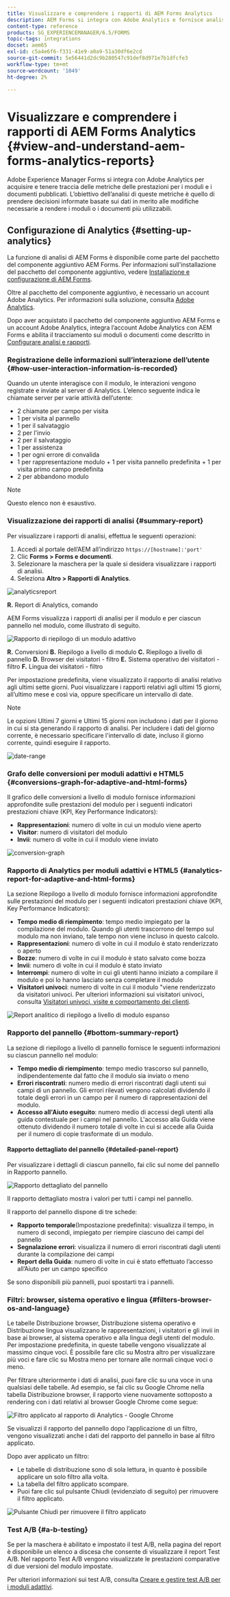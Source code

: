 ```yaml
---
title: Visualizzare e comprendere i rapporti di AEM Forms Analytics
description: AEM Forms si integra con Adobe Analytics e fornisce analisi di riepilogo e dettagliate sui moduli adattivi pubblicati.
content-type: reference
products: SG_EXPERIENCEMANAGER/6.5/FORMS
topic-tags: integrations
docset: aem65
exl-id: c5a4e6f6-f331-41e9-a0a9-51a30df6e2cd
source-git-commit: 5e56441d2dc9b280547c91def8d971e7b1dfcfe3
workflow-type: tm+mt
source-wordcount: '1049'
ht-degree: 2%

---
```


# Visualizzare e comprendere i rapporti di AEM Forms Analytics {#view-and-understand-aem-forms-analytics-reports}

Adobe Experience Manager Forms si integra con Adobe Analytics per acquisire e tenere traccia delle metriche delle prestazioni per i moduli e i documenti pubblicati. L’obiettivo dell’analisi di queste metriche è quello di prendere decisioni informate basate sui dati in merito alle modifiche necessarie a rendere i moduli o i documenti più utilizzabili.

## Configurazione di Analytics {#setting-up-analytics}

La funzione di analisi di AEM Forms è disponibile come parte del pacchetto del componente aggiuntivo AEM Forms. Per informazioni sull&#39;installazione del pacchetto del componente aggiuntivo, vedere [Installazione e configurazione di AEM Forms](../../forms/using/installing-configuring-aem-forms-osgi.md).

Oltre al pacchetto del componente aggiuntivo, è necessario un account Adobe Analytics. Per informazioni sulla soluzione, consulta [Adobe Analytics](https://www.adobe.com/solutions/digital-analytics.html).

Dopo aver acquistato il pacchetto del componente aggiuntivo AEM Forms e un account Adobe Analytics, integra l’account Adobe Analytics con AEM Forms e abilita il tracciamento sui moduli o documenti come descritto in [Configurare analisi e rapporti](../../forms/using/configure-analytics-forms-documents.md).

### Registrazione delle informazioni sull’interazione dell’utente {#how-user-interaction-information-is-recorded}

Quando un utente interagisce con il modulo, le interazioni vengono registrate e inviate al server di Analytics. L’elenco seguente indica le chiamate server per varie attività dell’utente:

* 2 chiamate per campo per visita
* 1 per visita al pannello
* 1 per il salvataggio
* 2 per l&#39;invio
* 2 per il salvataggio
* 1 per assistenza
* 1 per ogni errore di convalida
* 1 per rappresentazione modulo + 1 per visita pannello predefinita + 1 per visita primo campo predefinita
* 2 per abbandono modulo

>[!NOTE]
>
>Questo elenco non è esaustivo.

### Visualizzazione dei rapporti di analisi {#summary-report}

Per visualizzare i rapporti di analisi, effettua le seguenti operazioni:

1. Accedi al portale dell’AEM all’indirizzo `https://[hostname]:'port'`
1. Clic **Forms > Forms e documenti**.
1. Selezionare la maschera per la quale si desidera visualizzare i rapporti di analisi.
1. Seleziona **Altro > Rapporti di Analytics**.

![analyticsreport](assets/analyticsreport.png)

**R.** Report di Analytics, comando

AEM Forms visualizza i rapporti di analisi per il modulo e per ciascun pannello nel modulo, come illustrato di seguito.

![Rapporto di riepilogo di un modulo adattivo](assets/analyticsdashboard_callout.png)

**R.** Conversioni **B.** Riepilogo a livello di modulo **C.** Riepilogo a livello di pannello **D.** Browser dei visitatori - filtro **E.** Sistema operativo dei visitatori - filtro **F.** Lingua dei visitatori - filtro

Per impostazione predefinita, viene visualizzato il rapporto di analisi relativo agli ultimi sette giorni. Puoi visualizzare i rapporti relativi agli ultimi 15 giorni, all’ultimo mese e così via, oppure specificare un intervallo di date.

>[!NOTE]
>
>Le opzioni Ultimi 7 giorni e Ultimi 15 giorni non includono i dati per il giorno in cui si sta generando il rapporto di analisi. Per includere i dati del giorno corrente, è necessario specificare l&#39;intervallo di date, incluso il giorno corrente, quindi eseguire il rapporto.

![date-range](assets/date-range.png)

### Grafo delle conversioni per moduli adattivi e HTML5 {#conversions-graph-for-adaptive-and-html-forms}

Il grafico delle conversioni a livello di modulo fornisce informazioni approfondite sulle prestazioni del modulo per i seguenti indicatori prestazioni chiave (KPI, Key Performance Indicators):

* **Rappresentazioni**: numero di volte in cui un modulo viene aperto
* **Visitor**: numero di visitatori del modulo
* **Invii**: numero di volte in cui il modulo viene inviato

![conversion-graph](assets/conversion-graph.png)

### Rapporto di Analytics per moduli adattivi e HTML5 {#analytics-report-for-adaptive-and-html-forms}

La sezione Riepilogo a livello di modulo fornisce informazioni approfondite sulle prestazioni del modulo per i seguenti indicatori prestazioni chiave (KPI, Key Performance Indicators):

* **Tempo medio di riempimento**: tempo medio impiegato per la compilazione del modulo. Quando gli utenti trascorrono del tempo sul modulo ma non inviano, tale tempo non viene incluso in questo calcolo.
* **Rappresentazioni**: numero di volte in cui il modulo è stato renderizzato o aperto
* **Bozze**: numero di volte in cui il modulo è stato salvato come bozza
* **Invii**: numero di volte in cui il modulo è stato inviato
* **Interrompi**: numero di volte in cui gli utenti hanno iniziato a compilare il modulo e poi lo hanno lasciato senza completare il modulo
* **Visitatori univoci**: numero di volte in cui il modulo &quot;viene renderizzato da visitatori univoci. Per ulteriori informazioni sui visitatori univoci, consulta [Visitatori univoci, visite e comportamento dei clienti](https://helpx.adobe.com/analytics/kb/unique-visitors-visitor-behavior.html).

![Report analitico di riepilogo a livello di modulo espanso](assets/analytics-report.png)

### Rapporto del pannello {#bottom-summary-report}

La sezione di riepilogo a livello di pannello fornisce le seguenti informazioni su ciascun pannello nel modulo:

* **Tempo medio di riempimento**: tempo medio trascorso sul pannello, indipendentemente dal fatto che il modulo sia inviato o meno
* **Errori riscontrati**: numero medio di errori riscontrati dagli utenti sui campi di un pannello. Gli errori rilevati vengono calcolati dividendo il totale degli errori in un campo per il numero di rappresentazioni del modulo.
* **Accesso all&#39;Aiuto eseguito**: numero medio di accessi degli utenti alla guida contestuale per i campi nel pannello. L&#39;accesso alla Guida viene ottenuto dividendo il numero totale di volte in cui si accede alla Guida per il numero di copie trasformate di un modulo.

#### Rapporto dettagliato del pannello {#detailed-panel-report}

Per visualizzare i dettagli di ciascun pannello, fai clic sul nome del pannello in Rapporto pannello.

![Rapporto dettagliato del pannello](assets/panel-report-detailed.png)

Il rapporto dettagliato mostra i valori per tutti i campi nel pannello.

Il rapporto del pannello dispone di tre schede:

* **Rapporto temporale**(Impostazione predefinita): visualizza il tempo, in numero di secondi, impiegato per riempire ciascuno dei campi del pannello
* **Segnalazione errori**: visualizza il numero di errori riscontrati dagli utenti durante la compilazione dei campi
* **Report della Guida**: numero di volte in cui è stato effettuato l’accesso all’Aiuto per un campo specifico

Se sono disponibili più pannelli, puoi spostarti tra i pannelli.

### Filtri: browser, sistema operativo e lingua {#filters-browser-os-and-language}

Le tabelle Distribuzione browser, Distribuzione sistema operativo e Distribuzione lingua visualizzano le rappresentazioni, i visitatori e gli invii in base ai browser, al sistema operativo e alla lingua degli utenti del modulo. Per impostazione predefinita, in queste tabelle vengono visualizzate al massimo cinque voci. È possibile fare clic su Mostra altro per visualizzare più voci e fare clic su Mostra meno per tornare alle normali cinque voci o meno.

Per filtrare ulteriormente i dati di analisi, puoi fare clic su una voce in una qualsiasi delle tabelle. Ad esempio, se fai clic su Google Chrome nella tabella Distribuzione browser, il rapporto viene nuovamente sottoposto a rendering con i dati relativi al browser Google Chrome come segue:

![Filtro applicato al rapporto di Analytics - Google Chrome ](assets/filter-1.png)

Se visualizzi il rapporto del pannello dopo l’applicazione di un filtro, vengono visualizzati anche i dati del rapporto del pannello in base al filtro applicato.

Dopo aver applicato un filtro:

* Le tabelle di distribuzione sono di sola lettura, in quanto è possibile applicare un solo filtro alla volta.
* La tabella del filtro applicato scompare.
* Puoi fare clic sul pulsante Chiudi (evidenziato di seguito) per rimuovere il filtro applicato.

![Pulsante Chiudi per rimuovere il filtro applicato](assets/close-filter.png)

### Test A/B {#a-b-testing}

Se per la maschera è abilitato e impostato il test A/B, nella pagina del report è disponibile un elenco a discesa che consente di visualizzare il report Test A/B. Nel rapporto Test A/B vengono visualizzate le prestazioni comparative di due versioni del modulo impostate.

Per ulteriori informazioni sui test A/B, consulta [Creare e gestire test A/B per i moduli adattivi](../../forms/using/ab-testing-adaptive-forms.md).
